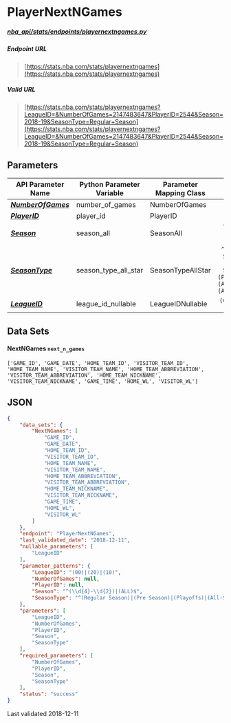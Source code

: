 # PlayerNextNGames
##### [nba_api/stats/endpoints/playernextngames.py](https://github.com/swar/nba_api/blob/master/nba_api/stats/endpoints/playernextngames.py)

##### Endpoint URL
>[https://stats.nba.com/stats/playernextngames](https://stats.nba.com/stats/playernextngames)

##### Valid URL
>[https://stats.nba.com/stats/playernextngames?LeagueID=&NumberOfGames=2147483647&PlayerID=2544&Season=2018-19&SeasonType=Regular+Season](https://stats.nba.com/stats/playernextngames?LeagueID=&NumberOfGames=2147483647&PlayerID=2544&Season=2018-19&SeasonType=Regular+Season)

## Parameters
API Parameter Name | Python Parameter Variable | Parameter Mapping Class | Pattern | Required | Nullable
------------ | ------------ | ------------ | :-----------: | :---: | :---:
[_**NumberOfGames**_](https://github.com/swar/nba_api/blob/master/docs/nba_api/stats/library/parameters.md#NumberOfGames) | number_of_games | NumberOfGames |  | `Y` |  | 
[_**PlayerID**_](https://github.com/swar/nba_api/blob/master/docs/nba_api/stats/library/parameters.md#PlayerID) | player_id | PlayerID |  | `Y` |  | 
[_**Season**_](https://github.com/swar/nba_api/blob/master/docs/nba_api/stats/library/parameters.md#Season) | season_all | SeasonAll | `^(\d{4}-\d{2})\|(ALL)$` | `Y` |  | 
[_**SeasonType**_](https://github.com/swar/nba_api/blob/master/docs/nba_api/stats/library/parameters.md#SeasonType) | season_type_all_star | SeasonTypeAllStar | `^(Regular Season)\|(Pre Season)\|(Playoffs)\|(All-Star)\|(All Star)$` | `Y` |  | 
[_**LeagueID**_](https://github.com/swar/nba_api/blob/master/docs/nba_api/stats/library/parameters.md#LeagueID) | league_id_nullable | LeagueIDNullable | `(00)\|(20)\|(10)` |  | `Y` | 

## Data Sets
#### NextNGames `next_n_games`
```text
['GAME_ID', 'GAME_DATE', 'HOME_TEAM_ID', 'VISITOR_TEAM_ID', 'HOME_TEAM_NAME', 'VISITOR_TEAM_NAME', 'HOME_TEAM_ABBREVIATION', 'VISITOR_TEAM_ABBREVIATION', 'HOME_TEAM_NICKNAME', 'VISITOR_TEAM_NICKNAME', 'GAME_TIME', 'HOME_WL', 'VISITOR_WL']
```


## JSON
```json
{
    "data_sets": {
        "NextNGames": [
            "GAME_ID",
            "GAME_DATE",
            "HOME_TEAM_ID",
            "VISITOR_TEAM_ID",
            "HOME_TEAM_NAME",
            "VISITOR_TEAM_NAME",
            "HOME_TEAM_ABBREVIATION",
            "VISITOR_TEAM_ABBREVIATION",
            "HOME_TEAM_NICKNAME",
            "VISITOR_TEAM_NICKNAME",
            "GAME_TIME",
            "HOME_WL",
            "VISITOR_WL"
        ]
    },
    "endpoint": "PlayerNextNGames",
    "last_validated_date": "2018-12-11",
    "nullable_parameters": [
        "LeagueID"
    ],
    "parameter_patterns": {
        "LeagueID": "(00)|(20)|(10)",
        "NumberOfGames": null,
        "PlayerID": null,
        "Season": "^(\\d{4}-\\d{2})|(ALL)$",
        "SeasonType": "^(Regular Season)|(Pre Season)|(Playoffs)|(All-Star)|(All Star)$"
    },
    "parameters": [
        "LeagueID",
        "NumberOfGames",
        "PlayerID",
        "Season",
        "SeasonType"
    ],
    "required_parameters": [
        "NumberOfGames",
        "PlayerID",
        "Season",
        "SeasonType"
    ],
    "status": "success"
}
```

Last validated 2018-12-11